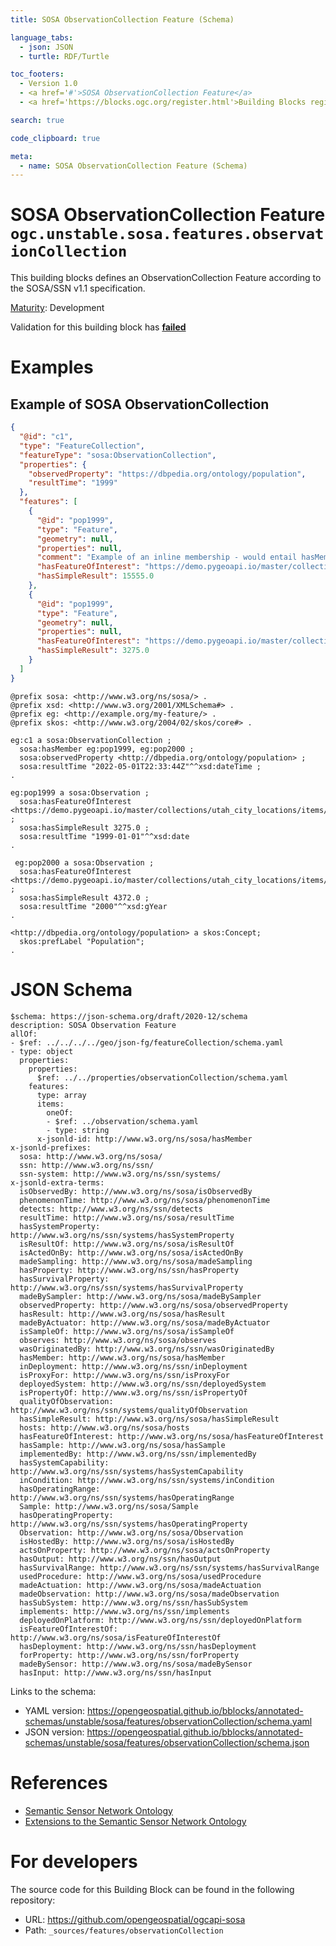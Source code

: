 ```yaml
---
title: SOSA ObservationCollection Feature (Schema)

language_tabs:
  - json: JSON
  - turtle: RDF/Turtle

toc_footers:
  - Version 1.0
  - <a href='#'>SOSA ObservationCollection Feature</a>
  - <a href='https://blocks.ogc.org/register.html'>Building Blocks register</a>

search: true

code_clipboard: true

meta:
  - name: SOSA ObservationCollection Feature (Schema)
---
```



# SOSA ObservationCollection Feature `ogc.unstable.sosa.features.observationCollection`

This building blocks defines an ObservationCollection Feature according to the SOSA/SSN v1.1 specification.

[Maturity](https://github.com/cportele/ogcapi-building-blocks#building-block-maturity): Development

<aside class="warning">
Validation for this building block has <strong><a href="https://github.com/opengeospatial/bblocks/blob/master/tests/unstable/sosa/features/observationCollection/" target="_blank">failed</a></strong>
</aside>

# Examples

## Example of SOSA ObservationCollection

```json
{
  "@id": "c1",
  "type": "FeatureCollection",
  "featureType": "sosa:ObservationCollection",
  "properties": {
    "observedProperty": "https://dbpedia.org/ontology/population",
    "resultTime": "1999"
  },
  "features": [
    {
      "@id": "pop1999",
      "type": "Feature",
      "geometry": null,
      "properties": null,
      "comment": "Example of an inline membership - would entail hasMember relations",
      "hasFeatureOfInterest": "https://demo.pygeoapi.io/master/collections/utah_city_locations/items/Spanish%20Fork",
      "hasSimpleResult": 15555.0
    },
    {
      "@id": "pop1999",
      "type": "Feature",
      "geometry": null,
      "properties": null,
      "hasFeatureOfInterest": "https://demo.pygeoapi.io/master/collections/utah_city_locations/items/Salem",
      "hasSimpleResult": 3275.0
    }
  ]
}
```

```turtle
@prefix sosa: <http://www.w3.org/ns/sosa/> .
@prefix xsd: <http://www.w3.org/2001/XMLSchema#> .
@prefix eg: <http://example.org/my-feature/> .
@prefix skos: <http://www.w3.org/2004/02/skos/core#> .

eg:c1 a sosa:ObservationCollection ;
  sosa:hasMember eg:pop1999, eg:pop2000 ;
  sosa:observedProperty <http://dbpedia.org/ontology/population> ;
  sosa:resultTime "2022-05-01T22:33:44Z"^^xsd:dateTime ;
.

eg:pop1999 a sosa:Observation ;
  sosa:hasFeatureOfInterest <https://demo.pygeoapi.io/master/collections/utah_city_locations/items/Salem> ;
  sosa:hasSimpleResult 3275.0 ;
  sosa:resultTime "1999-01-01"^^xsd:date
.

 eg:pop2000 a sosa:Observation ;
  sosa:hasFeatureOfInterest <https://demo.pygeoapi.io/master/collections/utah_city_locations/items/Salem> ;
  sosa:hasSimpleResult 4372.0 ;
  sosa:resultTime "2000"^^xsd:gYear
.

<http://dbpedia.org/ontology/population> a skos:Concept;
  skos:prefLabel "Population";
.
```


# JSON Schema

```yaml--schema
$schema: https://json-schema.org/draft/2020-12/schema
description: SOSA Observation Feature
allOf:
- $ref: ../../../../geo/json-fg/featureCollection/schema.yaml
- type: object
  properties:
    properties:
      $ref: ../../properties/observationCollection/schema.yaml
    features:
      type: array
      items:
        oneOf:
        - $ref: ../observation/schema.yaml
        - type: string
      x-jsonld-id: http://www.w3.org/ns/sosa/hasMember
x-jsonld-prefixes:
  sosa: http://www.w3.org/ns/sosa/
  ssn: http://www.w3.org/ns/ssn/
  ssn-system: http://www.w3.org/ns/ssn/systems/
x-jsonld-extra-terms:
  isObservedBy: http://www.w3.org/ns/sosa/isObservedBy
  phenomenonTime: http://www.w3.org/ns/sosa/phenomenonTime
  detects: http://www.w3.org/ns/ssn/detects
  resultTime: http://www.w3.org/ns/sosa/resultTime
  hasSystemProperty: http://www.w3.org/ns/ssn/systems/hasSystemProperty
  isResultOf: http://www.w3.org/ns/sosa/isResultOf
  isActedOnBy: http://www.w3.org/ns/sosa/isActedOnBy
  madeSampling: http://www.w3.org/ns/sosa/madeSampling
  hasProperty: http://www.w3.org/ns/ssn/hasProperty
  hasSurvivalProperty: http://www.w3.org/ns/ssn/systems/hasSurvivalProperty
  madeBySampler: http://www.w3.org/ns/sosa/madeBySampler
  observedProperty: http://www.w3.org/ns/sosa/observedProperty
  hasResult: http://www.w3.org/ns/sosa/hasResult
  madeByActuator: http://www.w3.org/ns/sosa/madeByActuator
  isSampleOf: http://www.w3.org/ns/sosa/isSampleOf
  observes: http://www.w3.org/ns/sosa/observes
  wasOriginatedBy: http://www.w3.org/ns/ssn/wasOriginatedBy
  hasMember: http://www.w3.org/ns/sosa/hasMember
  inDeployment: http://www.w3.org/ns/ssn/inDeployment
  isProxyFor: http://www.w3.org/ns/ssn/isProxyFor
  deployedSystem: http://www.w3.org/ns/ssn/deployedSystem
  isPropertyOf: http://www.w3.org/ns/ssn/isPropertyOf
  qualityOfObservation: http://www.w3.org/ns/ssn/systems/qualityOfObservation
  hasSimpleResult: http://www.w3.org/ns/sosa/hasSimpleResult
  hosts: http://www.w3.org/ns/sosa/hosts
  hasFeatureOfInterest: http://www.w3.org/ns/sosa/hasFeatureOfInterest
  hasSample: http://www.w3.org/ns/sosa/hasSample
  implementedBy: http://www.w3.org/ns/ssn/implementedBy
  hasSystemCapability: http://www.w3.org/ns/ssn/systems/hasSystemCapability
  inCondition: http://www.w3.org/ns/ssn/systems/inCondition
  hasOperatingRange: http://www.w3.org/ns/ssn/systems/hasOperatingRange
  Sample: http://www.w3.org/ns/sosa/Sample
  hasOperatingProperty: http://www.w3.org/ns/ssn/systems/hasOperatingProperty
  Observation: http://www.w3.org/ns/sosa/Observation
  isHostedBy: http://www.w3.org/ns/sosa/isHostedBy
  actsOnProperty: http://www.w3.org/ns/sosa/actsOnProperty
  hasOutput: http://www.w3.org/ns/ssn/hasOutput
  hasSurvivalRange: http://www.w3.org/ns/ssn/systems/hasSurvivalRange
  usedProcedure: http://www.w3.org/ns/sosa/usedProcedure
  madeActuation: http://www.w3.org/ns/sosa/madeActuation
  madeObservation: http://www.w3.org/ns/sosa/madeObservation
  hasSubSystem: http://www.w3.org/ns/ssn/hasSubSystem
  implements: http://www.w3.org/ns/ssn/implements
  deployedOnPlatform: http://www.w3.org/ns/ssn/deployedOnPlatform
  isFeatureOfInterestOf: http://www.w3.org/ns/sosa/isFeatureOfInterestOf
  hasDeployment: http://www.w3.org/ns/ssn/hasDeployment
  forProperty: http://www.w3.org/ns/ssn/forProperty
  madeBySensor: http://www.w3.org/ns/sosa/madeBySensor
  hasInput: http://www.w3.org/ns/ssn/hasInput

```

Links to the schema:

* YAML version: <a href="https://opengeospatial.github.io/bblocks/annotated-schemas/unstable/sosa/features/observationCollection/schema.yaml" target="_blank">https://opengeospatial.github.io/bblocks/annotated-schemas/unstable/sosa/features/observationCollection/schema.yaml</a>
* JSON version: <a href="https://opengeospatial.github.io/bblocks/annotated-schemas/unstable/sosa/features/observationCollection/schema.json" target="_blank">https://opengeospatial.github.io/bblocks/annotated-schemas/unstable/sosa/features/observationCollection/schema.json</a>

# References

* [Semantic Sensor Network Ontology](https://www.w3.org/TR/vocab-ssn/)
* [Extensions to the Semantic Sensor Network Ontology](https://www.w3.org/TR/vocab-ssn-ext/)

# For developers

The source code for this Building Block can be found in the following repository:

* URL: <a href="https://github.com/opengeospatial/ogcapi-sosa" target="_blank">https://github.com/opengeospatial/ogcapi-sosa</a>
* Path: `_sources/features/observationCollection`

